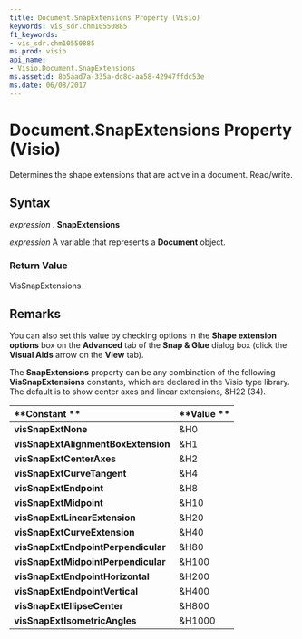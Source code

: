 ```yaml
---
title: Document.SnapExtensions Property (Visio)
keywords: vis_sdr.chm10550885
f1_keywords:
- vis_sdr.chm10550885
ms.prod: visio
api_name:
- Visio.Document.SnapExtensions
ms.assetid: 8b5aad7a-335a-dc8c-aa58-42947ffdc53e
ms.date: 06/08/2017
---
```



# Document.SnapExtensions Property (Visio)

Determines the shape extensions that are active in a document. Read/write.


## Syntax

 _expression_ . **SnapExtensions**

 _expression_ A variable that represents a **Document** object.


### Return Value

VisSnapExtensions


## Remarks

You can also set this value by checking options in the  **Shape extension options** box on the **Advanced** tab of the **Snap & Glue** dialog box (click the **Visual Aids** arrow on the **View** tab).

The  **SnapExtensions** property can be any combination of the following **VisSnapExtensions** constants, which are declared in the Visio type library. The default is to show center axes and linear extensions, &H22 (34).



|**Constant **|**Value **|
|:-----|:-----|
| **visSnapExtNone**|&H0|
| **visSnapExtAlignmentBoxExtension**|&H1|
| **visSnapExtCenterAxes**|&H2|
| **visSnapExtCurveTangent**|&H4|
| **visSnapExtEndpoint**|&H8|
| **visSnapExtMidpoint**|&H10|
| **visSnapExtLinearExtension**|&H20|
| **visSnapExtCurveExtension**|&H40|
| **visSnapExtEndpointPerpendicular**|&H80|
| **visSnapExtMidpointPerpendicular**|&H100|
| **visSnapExtEndpointHorizontal**|&H200|
| **visSnapExtEndpointVertical**|&H400|
| **visSnapExtEllipseCenter**|&H800|
| **visSnapExtIsometricAngles**|&H1000|

